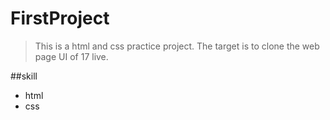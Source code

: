 # FirstProject

> This is a html and css practice project.
> The target is to clone the web page UI of 17 live.

##skill

* html
* css
